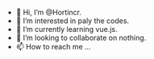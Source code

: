 - 👋 Hi, I’m @Hortincr.
- 👀 I’m interested in paly the codes.
- 🌱 I’m currently learning vue.js.
- 💞️ I’m looking to collaborate on nothing.
- 📫 How to reach me ...

<!---
Hortincr/Hortincr is a ✨ special ✨ repository because its `README.md` (this file) appears on your GitHub profile.
You can click the Preview link to take a look at your changes.
--->
